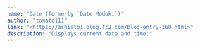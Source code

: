 ```yaml
---
name: "Date (formerly `Date Modoki`)"
author: "tomato111"
link: "<https://ashiato1.blog.fc2.com/blog-entry-160.html>"
description: "Displays current date and time."
---
```

